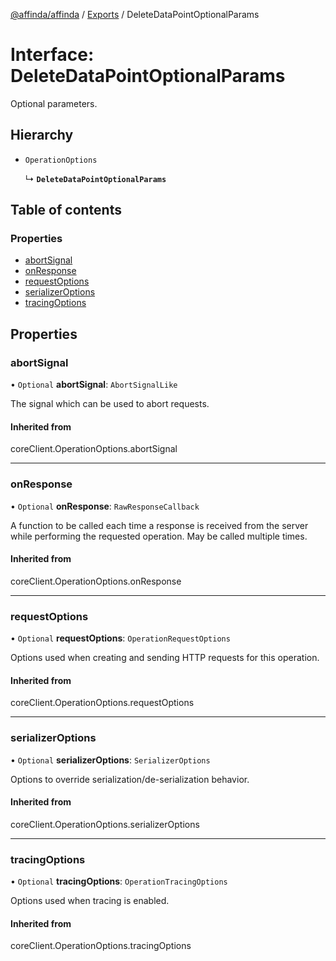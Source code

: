 [@affinda/affinda](../README.md) / [Exports](../modules.md) / DeleteDataPointOptionalParams

# Interface: DeleteDataPointOptionalParams

Optional parameters.

## Hierarchy

- `OperationOptions`

  ↳ **`DeleteDataPointOptionalParams`**

## Table of contents

### Properties

- [abortSignal](DeleteDataPointOptionalParams.md#abortsignal)
- [onResponse](DeleteDataPointOptionalParams.md#onresponse)
- [requestOptions](DeleteDataPointOptionalParams.md#requestoptions)
- [serializerOptions](DeleteDataPointOptionalParams.md#serializeroptions)
- [tracingOptions](DeleteDataPointOptionalParams.md#tracingoptions)

## Properties

### abortSignal

• `Optional` **abortSignal**: `AbortSignalLike`

The signal which can be used to abort requests.

#### Inherited from

coreClient.OperationOptions.abortSignal

___

### onResponse

• `Optional` **onResponse**: `RawResponseCallback`

A function to be called each time a response is received from the server
while performing the requested operation.
May be called multiple times.

#### Inherited from

coreClient.OperationOptions.onResponse

___

### requestOptions

• `Optional` **requestOptions**: `OperationRequestOptions`

Options used when creating and sending HTTP requests for this operation.

#### Inherited from

coreClient.OperationOptions.requestOptions

___

### serializerOptions

• `Optional` **serializerOptions**: `SerializerOptions`

Options to override serialization/de-serialization behavior.

#### Inherited from

coreClient.OperationOptions.serializerOptions

___

### tracingOptions

• `Optional` **tracingOptions**: `OperationTracingOptions`

Options used when tracing is enabled.

#### Inherited from

coreClient.OperationOptions.tracingOptions
